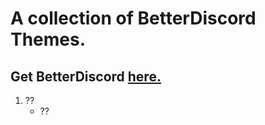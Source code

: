 # A collection of BetterDiscord Themes.
## Get BetterDiscord [here.](https://github.com/rauenzi/BetterDiscordApp/releases)
1. ??
     - ??
